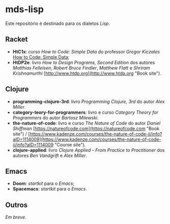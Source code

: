 # mds-lisp

Este repositório é destinado para os dialetos _Lisp_.

## Racket

* **HtC1x**: curso _How to Code: Simple Data_ do professor _Gregor Kiczales_ [How to Code: Simple Data](https://www.edx.org/course/how-code-simple-data-ubcx-htc1x "How to Code: Simple Data");
* **HtDP2e**: livro _How to Design Programs, Second Edition_ dos autores _Matthias Felleisen_, _Robert Bruce Findler_, _Matthew Flatt_ e _Shriram Krishnamurthi_ [http://www.htdp.org](http://www.htdp.org "Book site").

## Clojure

* **programming-clojure-3rd**: livro _Programming Clojure, 3rd_ do autor _Alex Miller_.
* **category-teory-for-programmers**: livro e curso _Category Theory for Programmers_ do autor _Bartosz Milewski_.
* **the-nature-of-code**: livro e curso _The Nature of Code_ do autor _Daniel Shiffman_ [https://natureofcode.com](https://natureofcode.com "Book site") / [https://www.kadenze.com/courses/the-nature-of-code-ii/info?aID=1114009](https://www.kadenze.com/courses/the-nature-of-code-ii/info?aID=1114009 "Course site").
* **clojure-applied**: livro _Clojure Applied - From Practice to Practitioner_ dos autores _Ben Vandgrift_ e _Alex Miller_.

## Emacs

* **Doom**: _startkit_ para o _Emacs_;
* **Spacemacs**: _startkit_ para o _Emacs_.

## Outros

_Em breve_.
